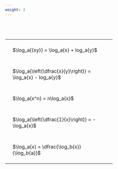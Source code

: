 ```yaml
---
weight: 3
---
```


#  
<br>
<style type="text/css">
#T_ba65b th.col_heading {
  text-align: left;
  font-size: 1em;
}
#T_ba65b td {
  text-align: left;
  font-size: 1em;
  padding: 1.5em;
}
#T_ba65b_row0_col0, #T_ba65b_row1_col0, #T_ba65b_row2_col0, #T_ba65b_row3_col0, #T_ba65b_row4_col0 {
  width: 300px;
  white-space: pre-wrap;
}
</style>
<table id="T_ba65b">
  <thead>
  </thead>
  <tbody>
    <tr>
      <td id="T_ba65b_row0_col0" class="data row0 col0" >$\log_a{(xy)} = \log_a{x} + log_a{y}$</td>
    </tr>
    <tr>
      <td id="T_ba65b_row1_col0" class="data row1 col0" >$\log_a{\left(\dfrac{x}{y}\right)} = \log_a{x} - log_a{y}$</td>
    </tr>
    <tr>
      <td id="T_ba65b_row2_col0" class="data row2 col0" >$\log_a{x^n} = n\log_a{x}$</td>
    </tr>
    <tr>
      <td id="T_ba65b_row3_col0" class="data row3 col0" >$\log_a{\left(\dfrac{1}{x}\right)} = -\log_a{x}$</td>
    </tr>
    <tr>
      <td id="T_ba65b_row4_col0" class="data row4 col0" >$\log_a{x} = \dfrac{\log_b{x}}{\log_b{a}}$</td>
    </tr>
  </tbody>
</table>
